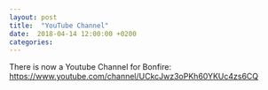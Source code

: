 ```yaml
---
layout: post
title:  "YouTube Channel"
date:  2018-04-14 12:00:00 +0200
categories: 
---
```


There is now a Youtube Channel for Bonfire:
https://www.youtube.com/channel/UCkcJwz3oPKh60YKUc4zs6CQ
